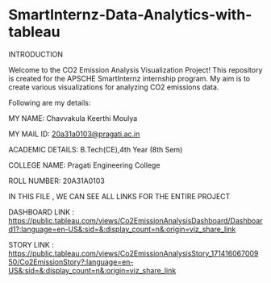 # SmartInternz-Data-Analytics-with-tableau
INTRODUCTION

Welcome to the CO2 Emission Analysis Visualization Project! This repository is created for the APSCHE SmartInternz internship program. My aim is to create various visualizations for analyzing CO2 emissions data.

Following are my details:

MY NAME: Chavvakula Keerthi Moulya

MY MAIL ID: 20a31a0103@pragati.ac.in

ACADEMIC DETAILS: B.Tech(CE),4th Year (8th Sem)

COLLEGE NAME: Pragati Engineering College

ROLL NUMBER: 20A31A0103

IN THIS FILE , WE CAN SEE ALL LINKS FOR THE ENTIRE PROJECT

DASHBOARD LINK : https://public.tableau.com/views/Co2EmissionAnalysisDashboard/Dashboard1?:language=en-US&:sid=&:display_count=n&:origin=viz_share_link

STORY LINK : https://public.tableau.com/views/Co2EmissionAnalysisStory_17141606700950/Co2EmissionStory?:language=en-US&:sid=&:display_count=n&:origin=viz_share_link


